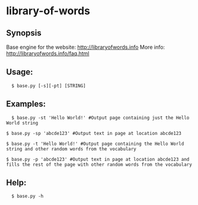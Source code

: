 # library-of-words

## Synopsis
Base engine for the website: http://libraryofwords.info
More info: http://libraryofwords.info/faq.html

## Usage:
```
  $ base.py [-s][-pt] [STRING]
  ```
## Examples:
```
  $ base.py -st 'Hello World!' #Output page containing just the Hello World string 
  ```
  ```
  $ base.py -sp 'abcde123' #Output text in page at location abcde123
  ```
  ```
  $ base.py -t 'Hello World!' #Output page containing the Hello World string and other random words from the vocabulary
  ```
  ```
  $ base.py -p 'abcde123' #Output text in page at location abcde123 and fills the rest of the page with other random words from the vocabulary
  ```
  
## Help:
```
  $ base.py -h
```
